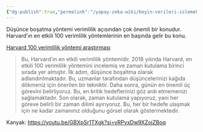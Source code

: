 ```yaml
---
{"dg-publish":true,"permalink":"/yapay-zeka-wiki/beyin-verileri-islemek-icin-vardir-sadece-depolamak-icin-degil/"}
---
```


Düşünce boşatma yöntemi verimlilik açısından çok önemli bir konudur. Harvard'ın en etkili 100 verimlilik yöntemlerinin en başında gelir bu konu.

[Harvard 100 verimlilik yöntemi araştırması](https://learn.filtered.com/hubfs/Definitive%20100%20Most%20Useful%20Productivity%20Hacks.pdf)



> Bu, Harvard'ın en etkili verimlilik yöntemidir. 2018 yılında Harvard, en etkili 100 verimlilik yöntemini incelemiş ve zaman kutulama birinci sırada yer almıştır. İlk adım, düşünce boşaltma olarak adlandırılmaktadır. Bu, uzmanlar tarafından düşüncelerinizi kağıda dökmeniz için önerilen bir tekniktir. Daha sonra, günün en önemli üç görevini belirliyoruz. Bu, en kritik hedeflerinizi göz ardı etmemenizi sağlamaktadır. Son olarak, zaman kutulama yapıyoruz, yani her göreve belirli bir zaman dilimi ayırıyoruz. Bu, her bir hedefe ulaşmak için ne kadar zamanınız olduğunu görsel olarak göstermektedir. 

Kanyak: https://youtu.be/GBXpSr1TXgk?si=vRPvxDw9XZojZBoq